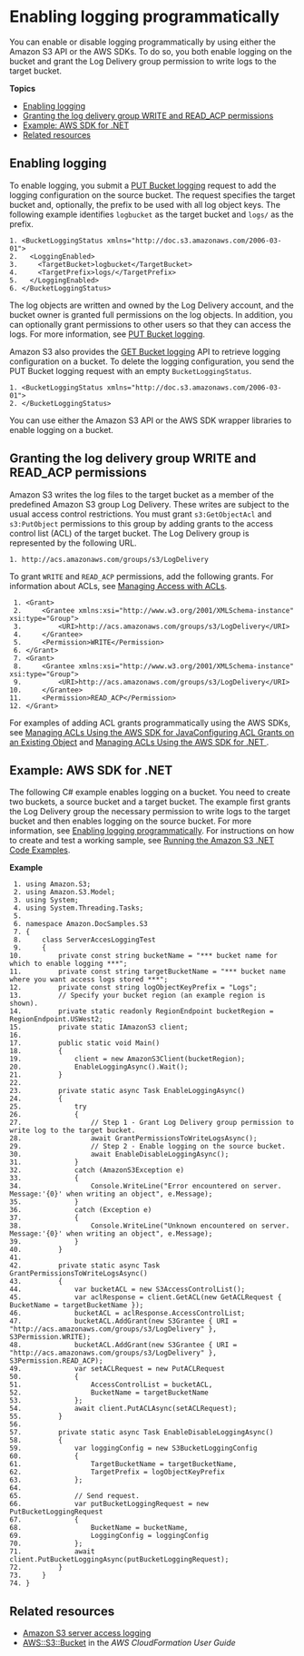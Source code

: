 # Enabling logging programmatically<a name="enable-logging-programming"></a>

You can enable or disable logging programmatically by using either the Amazon S3 API or the AWS SDKs\. To do so, you both enable logging on the bucket and grant the Log Delivery group permission to write logs to the target bucket\.

**Topics**
+ [Enabling logging](#enabling-logging-general)
+ [Granting the log delivery group WRITE and READ\_ACP permissions](#grant-log-delivery-permissions-general)
+ [Example: AWS SDK for \.NET](#enable-logging-dotnetsdk-exmaple)
+ [Related resources](#enable-logging-programming-more-info)

## Enabling logging<a name="enabling-logging-general"></a>

To enable logging, you submit a [PUT Bucket logging](https://docs.aws.amazon.com/AmazonS3/latest/API/RESTBucketPUTlogging.html) request to add the logging configuration on the source bucket\. The request specifies the target bucket and, optionally, the prefix to be used with all log object keys\. The following example identifies `logbucket` as the target bucket and `logs/` as the prefix\. 

```
1. <BucketLoggingStatus xmlns="http://doc.s3.amazonaws.com/2006-03-01">
2.   <LoggingEnabled>
3.     <TargetBucket>logbucket</TargetBucket>
4.     <TargetPrefix>logs/</TargetPrefix>
5.   </LoggingEnabled>
6. </BucketLoggingStatus>
```

The log objects are written and owned by the Log Delivery account, and the bucket owner is granted full permissions on the log objects\. In addition, you can optionally grant permissions to other users so that they can access the logs\. For more information, see [PUT Bucket logging](https://docs.aws.amazon.com/AmazonS3/latest/API/RESTBucketPUTlogging.html)\. 

Amazon S3 also provides the [GET Bucket logging](https://docs.aws.amazon.com/AmazonS3/latest/API/RESTBucketGETlogging.html) API to retrieve logging configuration on a bucket\. To delete the logging configuration, you send the PUT Bucket logging request with an empty `BucketLoggingStatus`\. 

```
1. <BucketLoggingStatus xmlns="http://doc.s3.amazonaws.com/2006-03-01">
2. </BucketLoggingStatus>
```

You can use either the Amazon S3 API or the AWS SDK wrapper libraries to enable logging on a bucket\.

## Granting the log delivery group WRITE and READ\_ACP permissions<a name="grant-log-delivery-permissions-general"></a>

Amazon S3 writes the log files to the target bucket as a member of the predefined Amazon S3 group Log Delivery\. These writes are subject to the usual access control restrictions\. You must grant `s3:GetObjectAcl` and `s3:PutObject` permissions to this group by adding grants to the access control list \(ACL\) of the target bucket\. The Log Delivery group is represented by the following URL\. 

```
1. http://acs.amazonaws.com/groups/s3/LogDelivery
```

 To grant `WRITE` and `READ_ACP` permissions, add the following grants\. For information about ACLs, see [Managing Access with ACLs](S3_ACLs_UsingACLs.md)\.

```
 1. <Grant>
 2.     <Grantee xmlns:xsi="http://www.w3.org/2001/XMLSchema-instance"  xsi:type="Group">
 3.         <URI>http://acs.amazonaws.com/groups/s3/LogDelivery</URI> 
 4.     </Grantee>
 5.     <Permission>WRITE</Permission>
 6. </Grant>
 7. <Grant>
 8.     <Grantee xmlns:xsi="http://www.w3.org/2001/XMLSchema-instance"  xsi:type="Group">
 9.         <URI>http://acs.amazonaws.com/groups/s3/LogDelivery</URI> 
10.     </Grantee>
11.     <Permission>READ_ACP</Permission>
12. </Grant>
```

For examples of adding ACL grants programmatically using the AWS SDKs, see [Managing ACLs Using the AWS SDK for JavaConfiguring ACL Grants on an Existing Object](acl-using-java-sdk.md) and [Managing ACLs Using the AWS SDK for \.NET ](acl-using-dot-net-sdk.md)\.

## Example: AWS SDK for \.NET<a name="enable-logging-dotnetsdk-exmaple"></a>

The following C\# example enables logging on a bucket\. You need to create two buckets, a source bucket and a target bucket\. The example first grants the Log Delivery group the necessary permission to write logs to the target bucket and then enables logging on the source bucket\. For more information, see [Enabling logging programmatically](#enable-logging-programming)\. For instructions on how to create and test a working sample, see [Running the Amazon S3 \.NET Code Examples](UsingTheMPDotNetAPI.md#TestingDotNetApiSamples)\.

**Example**  

```
 1. using Amazon.S3;
 2. using Amazon.S3.Model;
 3. using System;
 4. using System.Threading.Tasks;
 5. 
 6. namespace Amazon.DocSamples.S3
 7. {
 8.     class ServerAccesLoggingTest
 9.     {
10.         private const string bucketName = "*** bucket name for which to enable logging ***"; 
11.         private const string targetBucketName = "*** bucket name where you want access logs stored ***"; 
12.         private const string logObjectKeyPrefix = "Logs";
13.         // Specify your bucket region (an example region is shown).
14.         private static readonly RegionEndpoint bucketRegion = RegionEndpoint.USWest2;
15.         private static IAmazonS3 client;
16. 
17.         public static void Main()
18.         {
19.             client = new AmazonS3Client(bucketRegion);
20.             EnableLoggingAsync().Wait();
21.         }
22. 
23.         private static async Task EnableLoggingAsync()
24.         {
25.             try
26.             {
27.                 // Step 1 - Grant Log Delivery group permission to write log to the target bucket.
28.                 await GrantPermissionsToWriteLogsAsync();
29.                 // Step 2 - Enable logging on the source bucket.
30.                 await EnableDisableLoggingAsync();
31.             }
32.             catch (AmazonS3Exception e)
33.             {
34.                 Console.WriteLine("Error encountered on server. Message:'{0}' when writing an object", e.Message);
35.             }
36.             catch (Exception e)
37.             {
38.                 Console.WriteLine("Unknown encountered on server. Message:'{0}' when writing an object", e.Message);
39.             }
40.         }
41. 
42.         private static async Task GrantPermissionsToWriteLogsAsync()
43.         {
44.             var bucketACL = new S3AccessControlList();
45.             var aclResponse = client.GetACL(new GetACLRequest { BucketName = targetBucketName });
46.             bucketACL = aclResponse.AccessControlList;
47.             bucketACL.AddGrant(new S3Grantee { URI = "http://acs.amazonaws.com/groups/s3/LogDelivery" }, S3Permission.WRITE);
48.             bucketACL.AddGrant(new S3Grantee { URI = "http://acs.amazonaws.com/groups/s3/LogDelivery" }, S3Permission.READ_ACP);
49.             var setACLRequest = new PutACLRequest
50.             {
51.                 AccessControlList = bucketACL,
52.                 BucketName = targetBucketName
53.             };
54.             await client.PutACLAsync(setACLRequest);
55.         }
56. 
57.         private static async Task EnableDisableLoggingAsync()
58.         {
59.             var loggingConfig = new S3BucketLoggingConfig
60.             {
61.                 TargetBucketName = targetBucketName,
62.                 TargetPrefix = logObjectKeyPrefix
63.             };
64. 
65.             // Send request.
66.             var putBucketLoggingRequest = new PutBucketLoggingRequest
67.             {
68.                 BucketName = bucketName,
69.                 LoggingConfig = loggingConfig
70.             };
71.             await client.PutBucketLoggingAsync(putBucketLoggingRequest);
72.         }
73.     }
74. }
```

## Related resources<a name="enable-logging-programming-more-info"></a>
+ [Amazon S3 server access logging](ServerLogs.md)
+ [AWS::S3::Bucket](https://docs.aws.amazon.com/AWSCloudFormation/latest/UserGuide/aws-properties-s3-bucket.html) in the *AWS CloudFormation User Guide*